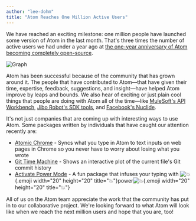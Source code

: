 ```yaml
---
author: "lee-dohm"
title: "Atom Reaches One Million Active Users"
---
```


We have reached an exciting milestone: one million people have launched some version of Atom in the last month. That's three times the number of active users we had under a year ago at [the one-year anniversary of Atom becoming completely open-source](/blog/2015/05/06/one-year-open-source).

<!--more-->

![Graph](/assets/images/blog.atom.io/img/posts/1m-users.png)

Atom has been successful because of the community that has grown around it. The people that have contributed to Atom—that have given their time, expertise, feedback, suggestions, and insight—have helped Atom improve by leaps and bounds. We also hear of exciting or just plain cool things that people are doing with Atom all of the time—like [MuleSoft's API Workbench](/blog/2015/11/03/mulesoft-releases-api-workbench-built-on-atom), [Jibo Robot's SDK tools](https://atom.io/packages/jibo-sdk), and [Facebook's Nuclide](http://nuclide.io/).

It's not just companies that are coming up with interesting ways to use Atom. Some packages written by individuals that have caught our attention recently are:

- [Atomic Chrome](https://atom.io/packages/atomic-chrome) - Syncs what you type in Atom to text inputs on web pages in Chrome so you never have to worry about losing what you wrote
- [Git Time Machine](https://atom.io/packages/git-time-machine) - Shows an interactive plot of the current file's Git commit history
- [Activate Power Mode](https://atom.io/packages/activate-power-mode) - A fun package that infuses your typing with ![:boom:](https://github.githubassets.com/images/icons/emoji/unicode/1f4a5.png){.emoji width="20" height="20" title=":boom:"}power![:boom:](https://github.githubassets.com/images/icons/emoji/unicode/1f4a5.png){.emoji width="20" height="20" title=":boom:"}


All of us on the Atom team appreciate the work that the community has put in to our collaborative project. We're looking forward to what Atom will look like when we reach the next million users and hope that you are, too!
